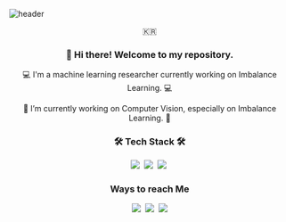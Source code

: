 ![header](https://capsule-render.vercel.app/api?type=soft&color=auto&height=150&section=header&text=JihunKim&fontSize=70&animation=twinkling)
<p align="center">🇰🇷</p>

<h3 align="center"> 👋 Hi there! Welcome to my repository. </h3>

<p align="center"> 💻 I'm a machine learning researcher currently working on Imbalance Learning. 💻 </p>

<p align="center"> 🔭 I’m currently working on Computer Vision, especially on Imbalance Learning. 🔭 </p>

<h3 align="center"> 🛠 Tech Stack 🛠  </h3>  
<p align="center">
  <img src="https://img.shields.io/badge/c++-00599C?style=flat-square&logo=python&logoColor=white"/></a>&nbsp 
  <img src="https://img.shields.io/badge/python-3776AB?style=flat-square&logo=python&logoColor=white"/></a>&nbsp 
  <img src="https://img.shields.io/badge/pytorch-EE4C2C?style=flat-square&logo=pytorch&logoColor=white"/></a>&nbsp 
</p>


<h3 align="center"> Ways to reach Me </h3>
<p align="center">
  <a href="mailto:caisarl76@gmail.com"><img src="https://img.shields.io/badge/caisarl76@gmail.com-EA4335?style=flat-square&logo=gmail&logoColor=white"/></a>&nbsp
  <a href="https://www.linkedin.com/in/jihun-kim-753231206/"><img src="https://img.shields.io/badge/JihunKim-0A66C2?style=flat-square&logo=linkedin&logoColor=white"/></a>&nbsp
  <a href="https://www.instagram.com/pizza_jh/"><img src="https://img.shields.io/badge/pizza_jh-E4405F?style=flat-square&logo=Instagram&logoColor=white"/></a>
</p>

